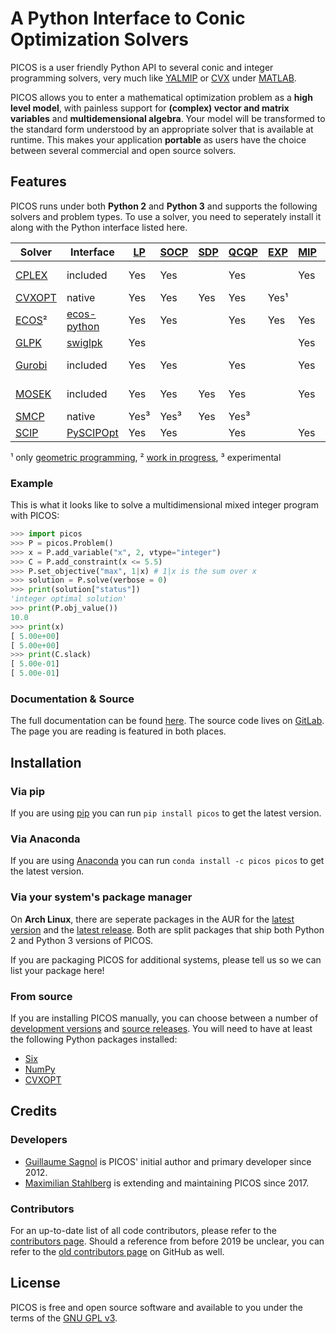 A Python Interface to Conic Optimization Solvers
================================================

PICOS is a user friendly Python API to several conic and integer programming
solvers, very much like [YALMIP](http://users.isy.liu.se/johanl/yalmip/) or
[CVX](http://cvxr.com/cvx/) under [MATLAB](http://www.mathworks.com/).

PICOS allows you to enter a mathematical optimization problem as a **high level
model**, with painless support for **(complex) vector and matrix variables** and
**multidemensional algebra**. Your model will be transformed to the standard form
understood by an appropriate solver that is available at runtime. This makes
your application **portable** as users have the choice between several commercial
and open source solvers.

Features
--------

PICOS runs under both **Python 2** and **Python 3** and supports the following
solvers and problem types. To use a solver, you need to seperately install it
along with the Python interface listed here.

| Solver | Interface | [LP](https://en.wikipedia.org/wiki/Linear_programming) | [SOCP](https://en.wikipedia.org/wiki/Second-order_cone_programming) | [SDP](https://en.wikipedia.org/wiki/Semidefinite_programming) | [QCQP](https://en.wikipedia.org/wiki/Quadratically_constrained_quadratic_program) | [EXP](https://docs.mosek.com/modeling-cookbook/expo.html) | [MIP](https://en.wikipedia.org/wiki/Integer_programming) | License |
| --------------------------------------------------------- | ---------------------------------------------------------- | --- | --- | --- | --- | --- | --- | -------- |
| [CPLEX](https://www.ibm.com/analytics/cplex-optimizer)    | included                                                   | Yes | Yes |     | Yes |     | Yes | non-free |
| [CVXOPT](https://cvxopt.org/)                             | native                                                     | Yes | Yes | Yes | Yes | Yes¹|     | [GPL-3](https://www.gnu.org/licenses/gpl-3.0.html) |
| [ECOS](https://www.embotech.com/ECOS)²                    | [ecos-python](https://github.com/embotech/ecos-python)     | Yes | Yes |     | Yes | Yes | Yes | [GPL-3](https://www.gnu.org/licenses/gpl-3.0.html) |
| [GLPK](https://www.gnu.org/software/glpk/)                | [swiglpk](https://github.com/biosustain/swiglpk)           | Yes |     |     |     |     | Yes | [GPL-3](https://www.gnu.org/licenses/gpl-3.0.html) |
| [Gurobi](http://www.gurobi.com/products/gurobi-optimizer) | included                                                   | Yes | Yes |     | Yes |     | Yes | non-free |
| [MOSEK](https://www.mosek.com/)                           | included                                                   | Yes | Yes | Yes | Yes |     | Yes | non-free |
| [SMCP](http://smcp.readthedocs.io/en/latest/)             | native                                                     | Yes³| Yes³| Yes | Yes³|     |     | [GPL-3](https://www.gnu.org/licenses/gpl-3.0.html) |
| [SCIP](http://scip.zib.de/)                               | [PySCIPOpt](https://github.com/SCIP-Interfaces/PySCIPOpt/) | Yes | Yes |     | Yes |     | Yes | [ZIB](https://scip.zib.de/academic.txt)/[MIT](https://github.com/SCIP-Interfaces/PySCIPOpt/blob/master/LICENSE) |

¹ only [geometric programming](https://en.wikipedia.org/wiki/Geometric_programming),
² [work in progress](https://gitlab.com/picos-api/picos/tree/future),
³ experimental

### Example

This is what it looks like to solve a multidimensional mixed integer program
with PICOS:

```python
>>> import picos
>>> P = picos.Problem()
>>> x = P.add_variable("x", 2, vtype="integer")
>>> C = P.add_constraint(x <= 5.5)
>>> P.set_objective("max", 1|x) # 1|x is the sum over x
>>> solution = P.solve(verbose = 0)
>>> print(solution["status"])
'integer optimal solution'
>>> print(P.obj_value())
10.0
>>> print(x)
[ 5.00e+00]
[ 5.00e+00]
>>> print(C.slack)
[ 5.00e-01]
[ 5.00e-01]
```

### Documentation & Source

The full documentation can be found [here](https://picos-api.gitlab.io/picos/).
The source code lives on [GitLab](https://gitlab.com/picos-api/picos).
The page you are reading is featured in both places.

Installation
------------

### Via pip

If you are using [pip](https://pypi.org/project/pip/) you can run
``pip install picos`` to get the latest version.

### Via Anaconda

If you are using [Anaconda](https://anaconda.org/) you can run
``conda install -c picos picos`` to get the latest version.

### Via your system's package manager

On **Arch Linux**, there are seperate packages in the AUR for the
[latest version](https://aur.archlinux.org/packages/python-picos-git/) and the
[latest release](https://aur.archlinux.org/packages/python-picos/). Both are
split packages that ship both Python 2 and Python 3 versions of PICOS.

If you are packaging PICOS for additional systems, please tell us so we can list
your package here!

### From source

If you are installing PICOS manually, you can choose between a number of
[development versions](https://gitlab.com/picos-api/picos/branches) and
[source releases](https://gitlab.com/picos-api/picos/tags).
You will need to have at least the following Python packages installed:

- [Six](https://pypi.org/project/six/)
- [NumPy](http://www.numpy.org/)
- [CVXOPT](https://cvxopt.org/)

Credits
-------

### Developers

- [Guillaume Sagnol](http://page.math.tu-berlin.de/~sagnol/) is PICOS' initial
  author and primary developer since 2012.
- [Maximilian Stahlberg](about:blank) is extending and maintaining PICOS since
  2017.

### Contributors

For an up-to-date list of all code contributors, please refer to the
[contributors page](https://gitlab.com/picos-api/picos/graphs/master).
Should a reference from before 2019 be unclear, you can refer to the
[old contributors page](https://github.com/gsagnol/picos/graphs/contributors)
on GitHub as well.

License
-------

PICOS is free and open source software and available to you under the terms of
the [GNU GPL v3](https://gitlab.com/picos-api/picos/raw/master/LICENSE.txt).
